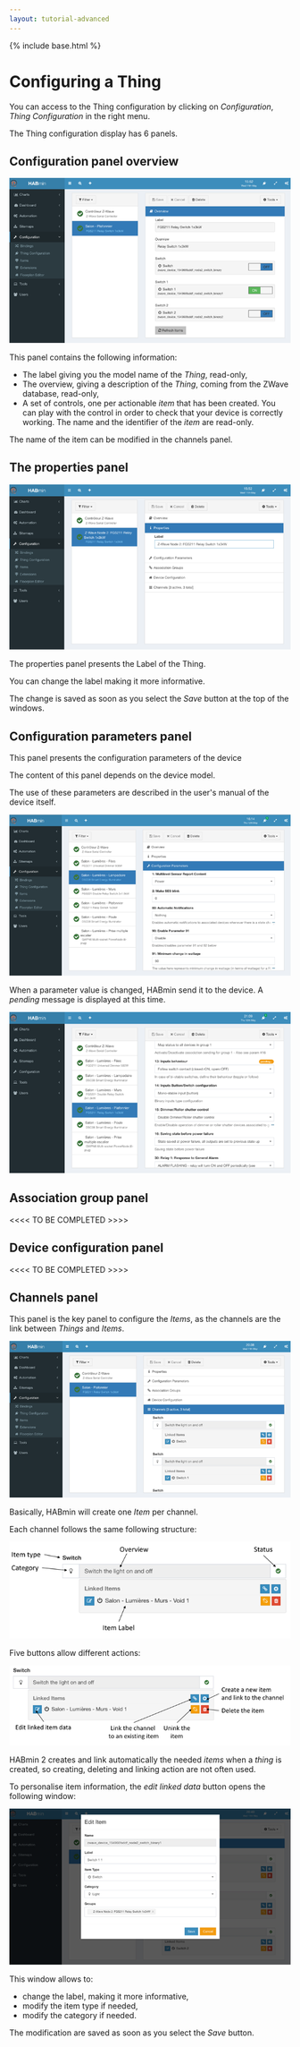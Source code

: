 ```yaml
---
layout: tutorial-advanced
---
```


{% include base.html %}

# Configuring a Thing

You can access to the Thing configuration by clicking on *Configuration*, *Thing Configuration* in the right menu.

The Thing configuration display has 6 panels.

## Configuration panel overview

![](images/add-node-25.png)

This panel contains the following information:
* The label giving you the model name of the *Thing*, read-only,
* The overview, giving a description of the *Thing*, coming from the ZWave database, read-only,
* A set of controls, one per actionable *item* that has been created. You can play with the control in order to check that your device is correctly working. The name and the identifier of the *item* are read-only.

>
The name of the item can be modified in the channels panel.

## The properties panel

![](images/add-node-20.png)

The properties panel presents the Label of the Thing.

You can change the label making it more informative.

The change is saved as soon as you select the *Save* button at the top of the windows.

## Configuration parameters panel

This panel presents the configuration parameters of the device

The content of this panel depends on the device model.

The use of these parameters are described in the user's manual of the device itself.

![](images/add-node-26.png)

When a parameter value is changed, HABmin send it to the device. A *pending* message is displayed at this time.

![](images/add-node-27.png)


## Association group panel

<<<< TO BE COMPLETED >>>>

## Device configuration panel

<<<< TO BE COMPLETED >>>>


## Channels panel

This panel is the key panel to configure the *Items*, as the channels are the link between *Things* and *Items*.

![](images/add-node-35.png)

Basically, HABmin will create one *Item* per channel.

Each channel follows the same following structure:

![](images/thing-channels-1.png)

Five buttons allow different actions:

![](images/thing-channels-2.png)

HABmin 2 creates and link automatically the needed *items* when a *thing* is created, so creating, deleting and linking action are not often used.

To personalise item information, the *edit linked data* button opens the following window:

![](images/add-node-40.png)

This window allows to:

* change the label, making it more informative,
* modify the item type if needed,
* modify the category if needed.

The modification are saved as soon as you select the *Save* button.












